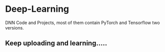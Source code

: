 # Deep-Learning
DNN Code and Projects, most of them contain PyTorch and Tensorflow two versions.

Keep uploading and learning.....
--------------------------------
